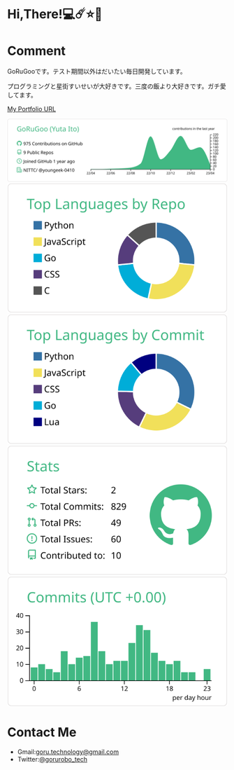 # Hi,There!💻☄️⭐️🌙
# Comment
GoRuGooです。テスト期間以外はだいたい毎日開発しています。

プログラミングと星街すいせいが大好きです。三度の飯より大好きです。ガチ愛してます。

[My Portfolio URL](https://gorugoo.com)


[![](https://raw.githubusercontent.com/GoRuGoo/GoRuGoo/master/profile-summary-card-output/vue/0-profile-details.svg)](https://github.com/vn7n24fzkq/github-profile-summary-cards)
[![](https://raw.githubusercontent.com/GoRuGoo/GoRuGoo/master/profile-summary-card-output/vue/1-repos-per-language.svg)](https://github.com/vn7n24fzkq/github-profile-summary-cards) [![](https://raw.githubusercontent.com/GoRuGoo/GoRuGoo/master/profile-summary-card-output/vue/2-most-commit-language.svg)](https://github.com/vn7n24fzkq/github-profile-summary-cards)
[![](https://raw.githubusercontent.com/GoRuGoo/GoRuGoo/master/profile-summary-card-output/vue/3-stats.svg)](https://github.com/vn7n24fzkq/github-profile-summary-cards) [![](https://raw.githubusercontent.com/GoRuGoo/GoRuGoo/master/profile-summary-card-output/vue/4-productive-time.svg)](https://github.com/vn7n24fzkq/github-profile-summary-cards)

# Contact Me
- Gmail:goru.technology@gmail.com 
- Twitter:[@gorurobo_tech](https://twitter.com/gorurobo_tech)
